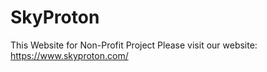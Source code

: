 # SkyProton
This Website for Non-Profit Project
Please visit our website: https://www.skyproton.com/
